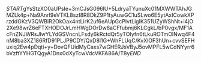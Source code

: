 $START$gYsStzXO0aUPsIe+3mCJsG096lU+5LdryaTYunuXc01MXWWTAhJGMZLk4p+Na9Anrl9eVTKL8szI8R8DkZ9P1tyAuwGC1uSLwo6E5ytAxICowkXPrzddGKzV3QWBiR2OkOax4ntLirK2uf6eAUpGcPIvtLigIK351UZyWShNt+i4jO2Xe98wrZ6eFTXHODOJrLmHWgDOrDw8aCFfubmj6KLCgkL/bP0vgx/MF1AcFnZNJWRsJlwYLYdGSVncnLFsdy6kRctdQr5yTOIyfn6tLkuROTmOlNwq4F4nM8ba3XZ186RfD91PLJP9CDY/QxD8l1G+WhFLUqC/KvXlOF3hUn+cvvSEFHuxiq2Ew4pDqti+y+DovQFUidMyCaxs7wGHERJsVByJ5ovMPFL5wCdNYyrr6bVzftYYHGTQgyA1Dnx0dXyTcwVdcVKFA86A/T8y$END$